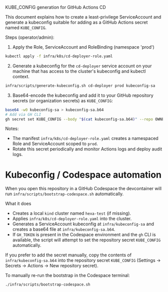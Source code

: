 KUBE_CONFIG generation for GitHub Actions CD

This document explains how to create a least-privilege ServiceAccount and generate a kubeconfig suitable for adding as a GitHub Actions secret named `KUBE_CONFIG`.

Steps (operator/admin):

1. Apply the Role, ServiceAccount and RoleBinding (namespace 'prod')

```bash
kubectl apply -f infra/k8s/cd-deployer-role.yaml
```

2. Generate a kubeconfig for the `cd-deployer` service account on your machine that has access to the cluster's kubeconfig and kubectl context.

```bash
infra/scripts/generate-kubeconfig.sh cd-deployer prod kubeconfig-sa
```

3. Base64-encode the kubeconfig and add it to your GitHub repository secrets (or organization secrets) as `KUBE_CONFIG`:

```bash
base64 -w0 kubeconfig-sa > kubeconfig-sa.b64
# Add via GH CLI
gh secret set KUBE_CONFIG --body "$(cat kubeconfig-sa.b64)" --repo OWNER/REPO
```

Notes:
- The manifest `infra/k8s/cd-deployer-role.yaml` creates a namespaced Role and ServiceAccount scoped to `prod`.
- Rotate this secret periodically and monitor Actions logs and deploy audit logs.

# Kubeconfig / Codespace automation

When you open this repository in a GitHub Codespace the devcontainer will run `infra/scripts/bootstrap-codespace.sh` automatically.

What it does

- Creates a local `kind` cluster named `hexa-test` (if missing).
- Applies `infra/k8s/cd-deployer-role.yaml` into the cluster.
- Generates a ServiceAccount kubeconfig at `infra/kubeconfig-sa` and creates a base64 file at `infra/kubeconfig-sa.b64`.
- If `GH_TOKEN` is present in the Codespace environment and the `gh` CLI is available, the script will attempt to set the repository secret `KUBE_CONFIG` automatically.

If you prefer to add the secret manually, copy the contents of `infra/kubeconfig-sa.b64` into the repository secret `KUBE_CONFIG` (Settings → Secrets → Actions → New repository secret).

To manually re-run the bootstrap in the Codespace terminal:

```bash
./infra/scripts/bootstrap-codespace.sh
```
